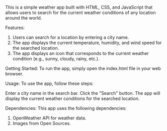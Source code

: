 This is a simple weather app built with HTML, CSS, and JavaScript that allows users to search for the current weather conditions of any location around the world.

Features: 
1. Users can search for a location by entering a city name.
2. The app displays the current temperature, humidity, and wind speed for the searched location.
3. The app displays an icon that corresponds to the current weather condition (e.g., sunny, cloudy, rainy, etc.).

Getting Started:
To run the app, simply open the index.html file in your web browser.

Usage:
To use the app, follow these steps:

Enter a city name in the search bar.
Click the "Search" button.
The app will display the current weather conditions for the searched location.

Dependencies:
This app uses the following dependencies:

1. OpenWeather API for weather data.
2. Images from Open Sources.
